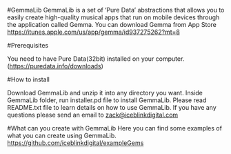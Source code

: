 #GemmaLib
GemmaLib is a set of ‘Pure Data’ abstractions that allows you to easily create high-quality musical apps that run on mobile devices through the application called Gemma. You can download Gemma from App Store https://itunes.apple.com/us/app/gemma/id937275262?mt=8

#Prerequisites

You need to have Pure Data(32bit) installed on your computer. (https://puredata.info/downloads)

#How to install

Download GemmaLib and unzip it into any directory you want.
Inside GemmaLib folder, run installer.pd file to install GemmaLib.
Please read README.txt file to learn details on how to use GemmaLib.
If you have any questions please send an email to zack@iceblinkdigital.com

#What can you create with GemmaLib
Here you can find some examples of what you can create using GemmaLib.
https://github.com/iceblinkdigital/exampleGems
